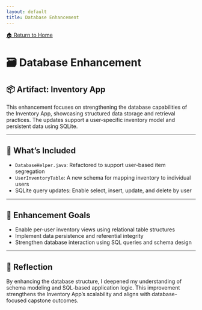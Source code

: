 ```yaml
---
layout: default
title: Database Enhancement
---
```

[🏠 Return to Home](/CS499-ePortfolio-pages/)

# 🗃️ Database Enhancement

## 📦 Artifact: Inventory App

This enhancement focuses on strengthening the database capabilities of the Inventory App, showcasing structured data storage and retrieval practices. The updates support a user-specific inventory model and persistent data using SQLite.

---

## 📁 What’s Included

- `DatabaseHelper.java`: Refactored to support user-based item segregation  
- `UserInventoryTable`: A new schema for mapping inventory to individual users  
- SQLite query updates: Enable select, insert, update, and delete by user

---

## 🎯 Enhancement Goals

- Enable per-user inventory views using relational table structures  
- Implement data persistence and referential integrity  
- Strengthen database interaction using SQL queries and schema design

---

## 💬 Reflection

By enhancing the database structure, I deepened my understanding of schema modeling and SQL-based application logic. This improvement strengthens the Inventory App’s scalability and aligns with database-focused capstone outcomes.
